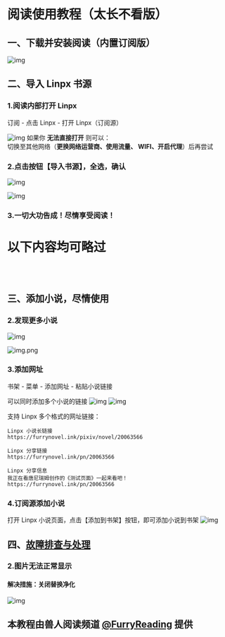 # 阅读使用教程（太长不看版）


## 一、下载并安装阅读（内置订阅版）
![img](pic/DownloadLegado.png)


## 二、导入 Linpx 书源
### 1.阅读内部打开 Linpx
订阅 - 点击 Linpx - 打开 Linpx（订阅源）

![img](pic/RssSourceCenter.png)
如果你 **无法直接打开** 则可以：  
切换至其他网络（**更换网络运营商、使用流量、 WIFI、开启代理**）后再尝试
  

### 2.点击按钮【导入书源】，全选，确认
![img](pic/InportBookSourceLinpxButton.png)

![img](pic/InportBookSourceLinpx.png)


### 3.一切大功告成！尽情享受阅读！
# 以下内容均可略过

<br><br>
## 三、添加小说，尽情使用
### 2.发现更多小说
![img](pic/DiscoverLinpx.png)

![img.png](pic/UpdateSourcesLinpx.png)


### 3.添加网址
书架 - 菜单 - 添加网址 - 粘贴小说链接 

可以同时添加多个小说的链接
![img](pic/AddBookViaUrl1.png)
![img](pic/AddBookViaUrl2.png)

支持 Linpx 多个格式的网址链接：
```
Linpx 小说长链接
https://furrynovel.ink/pixiv/novel/20063566

Linpx 分享链接
https://furrynovel.ink/pn/20063566

Linpx 分享信息
我正在看唐尼瑞姆创作的《测试页面》一起来看吧！
https://furrynovel.ink/pn/20063566
```


### 4.订阅源添加小说
打开 Linpx 小说页面，点击【添加到书架】按钮，即可添加小说到书架
![img](./pic/LinpxConvertPixivUrl2.png)


## 四、[故障排查与处理](https://github.com/windyhusky/PixivSource/blob/main/doc/TroubleShoot.md)
### 2.图片无法正常显示
#### 解决措施：关闭替换净化
![img](./pic/ReplaceTurnOff.png)


## 本教程由兽人阅读频道 [@FurryReading](https://t.me/FurryReading) 提供
